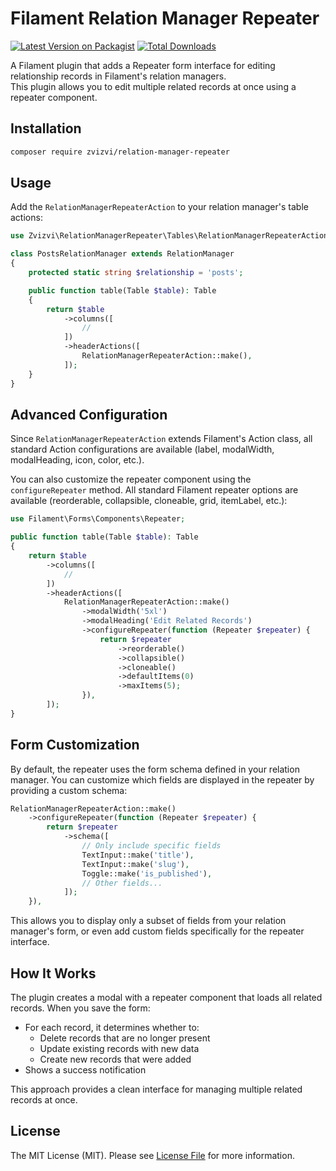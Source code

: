 # Filament Relation Manager Repeater

[![Latest Version on Packagist](https://img.shields.io/packagist/v/zvizvi/relation-manager-repeater.svg?style=flat-square)](https://packagist.org/packages/zvizvi/relation-manager-repeater)
[![Total Downloads](https://img.shields.io/packagist/dt/zvizvi/relation-manager-repeater.svg?style=flat-square)](https://packagist.org/packages/zvizvi/relation-manager-repeater)

A Filament plugin that adds a Repeater form interface for editing relationship records in Filament's relation managers.  
This plugin allows you to edit multiple related records at once using a repeater component.

## Installation

```bash
composer require zvizvi/relation-manager-repeater
```

## Usage

Add the `RelationManagerRepeaterAction` to your relation manager's table actions:

```php
use Zvizvi\RelationManagerRepeater\Tables\RelationManagerRepeaterAction;

class PostsRelationManager extends RelationManager
{
    protected static string $relationship = 'posts';

    public function table(Table $table): Table
    {
        return $table
            ->columns([
                //
            ])
            ->headerActions([
                RelationManagerRepeaterAction::make(),
            ]);
    }
}
```

## Advanced Configuration

Since `RelationManagerRepeaterAction` extends Filament's Action class, all standard Action configurations are available (label, modalWidth, modalHeading, icon, color, etc.).

You can also customize the repeater component using the `configureRepeater` method. All standard Filament repeater options are available (reorderable, collapsible, cloneable, grid, itemLabel, etc.):

```php
use Filament\Forms\Components\Repeater;

public function table(Table $table): Table
{
    return $table
        ->columns([
            //
        ])
        ->headerActions([
            RelationManagerRepeaterAction::make()
                ->modalWidth('5xl')
                ->modalHeading('Edit Related Records')
                ->configureRepeater(function (Repeater $repeater) {
                    return $repeater
                        ->reorderable()
                        ->collapsible()
                        ->cloneable()
                        ->defaultItems(0)
                        ->maxItems(5);
                }),
        ]);
}
```

## Form Customization

By default, the repeater uses the form schema defined in your relation manager. You can customize which fields are displayed in the repeater by providing a custom schema:

```php
RelationManagerRepeaterAction::make()
    ->configureRepeater(function (Repeater $repeater) {
        return $repeater
            ->schema([
                // Only include specific fields
                TextInput::make('title'),
                TextInput::make('slug'),
                Toggle::make('is_published'),
                // Other fields...
            ]);
    }),
```

This allows you to display only a subset of fields from your relation manager's form, or even add custom fields specifically for the repeater interface.

## How It Works

The plugin creates a modal with a repeater component that loads all related records. When you save the form:

- For each record, it determines whether to:
   - Delete records that are no longer present
   - Update existing records with new data
   - Create new records that were added
- Shows a success notification

This approach provides a clean interface for managing multiple related records at once.

## License

The MIT License (MIT). Please see [License File](LICENSE.md) for more information.
